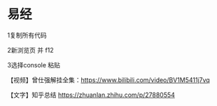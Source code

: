 # 易经
1复制所有代码

2新浏览页 并 f12

3选择console 粘贴

【视频】曾仕强解挂全集：https://www.bilibili.com/video/BV1M5411j7vq

【文字】知乎总结 https://zhuanlan.zhihu.com/p/27880554
